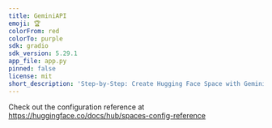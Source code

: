 ```yaml
---
title: GeminiAPI
emoji: 🏆
colorFrom: red
colorTo: purple
sdk: gradio
sdk_version: 5.29.1
app_file: app.py
pinned: false
license: mit
short_description: 'Step-by-Step: Create Hugging Face Space with Gemini 2.0 '
---
```


Check out the configuration reference at https://huggingface.co/docs/hub/spaces-config-reference